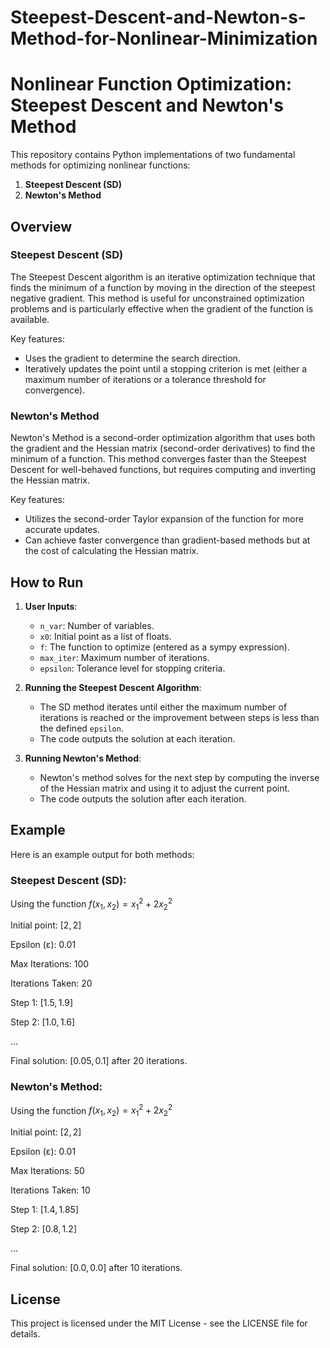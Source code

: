 # Steepest-Descent-and-Newton-s-Method-for-Nonlinear-Minimization

# Nonlinear Function Optimization: Steepest Descent and Newton's Method

This repository contains Python implementations of two fundamental methods for optimizing nonlinear functions:
1. **Steepest Descent (SD)**
2. **Newton's Method**

## Overview

### Steepest Descent (SD)
The Steepest Descent algorithm is an iterative optimization technique that finds the minimum of a function by moving in the direction of the steepest negative gradient. This method is useful for unconstrained optimization problems and is particularly effective when the gradient of the function is available.

Key features:
- Uses the gradient to determine the search direction.
- Iteratively updates the point until a stopping criterion is met (either a maximum number of iterations or a tolerance threshold for convergence).

### Newton's Method
Newton's Method is a second-order optimization algorithm that uses both the gradient and the Hessian matrix (second-order derivatives) to find the minimum of a function. This method converges faster than the Steepest Descent for well-behaved functions, but requires computing and inverting the Hessian matrix.

Key features:
- Utilizes the second-order Taylor expansion of the function for more accurate updates.
- Can achieve faster convergence than gradient-based methods but at the cost of calculating the Hessian matrix.

## How to Run

1. **User Inputs**:
   - `n_var`: Number of variables.
   - `x0`: Initial point as a list of floats.
   - `f`: The function to optimize (entered as a sympy expression).
   - `max_iter`: Maximum number of iterations.
   - `epsilon`: Tolerance level for stopping criteria.

2. **Running the Steepest Descent Algorithm**:
   - The SD method iterates until either the maximum number of iterations is reached or the improvement between steps is less than the defined `epsilon`.
   - The code outputs the solution at each iteration.

3. **Running Newton's Method**:
   - Newton's method solves for the next step by computing the inverse of the Hessian matrix and using it to adjust the current point.
   - The code outputs the solution after each iteration.

## Example

Here is an example output for both methods:

### Steepest Descent (SD):

Using the function $f(x_1, x_2) = x_1^2 + 2x_2^2$

Initial point: $[2, 2]$

Epsilon (ε): $0.01$

Max Iterations: $100$

Iterations Taken: $20$

Step 1: $[1.5, 1.9]$

Step 2: $[1.0, 1.6]$

...

Final solution: $[0.05, 0.1]$ after $20$ iterations.

### Newton's Method:

Using the function $f(x_1, x_2) = x_1^2 + 2x_2^2$

Initial point: $[2, 2]$

Epsilon (ε): $0.01$

Max Iterations: $50$

Iterations Taken: $10$

Step 1: $[1.4, 1.85]$

Step 2: $[0.8, 1.2]$

...

Final solution: $[0.0, 0.0]$ after 10 iterations.

## License
This project is licensed under the MIT License - see the LICENSE file for details.
